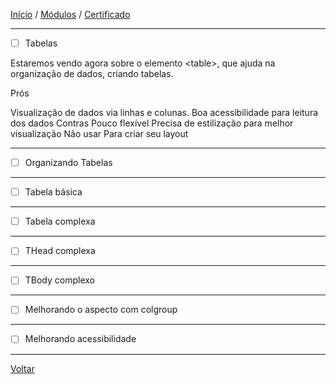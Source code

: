[Início](https://github.com/Thalyalm/rocketseat-trilha-fundamentar) /
[Módulos](https://github.com/Thalyalm/rocketseat-trilha-fundamentar/tree/main/modulos) /
[Certificado](https://github.com/Thalyalm/rocketseat-trilha-fundamentar/tree/main/certificado)

---

- [ ] Tabelas

Estaremos vendo agora sobre o elemento &lt;table&gt;, que ajuda na organização de dados, criando tabelas.

Prós

Visualização de dados via linhas e colunas.
Boa acessibilidade para leitura dos dados Contras
Pouco flexível
Precisa de estilização para melhor visualização Não usar
Para criar seu layout

---

- [ ] Organizando Tabelas

---

- [ ] Tabela básica

---

- [ ] Tabela complexa

---

- [ ] THead complexa

---

- [ ] TBody complexo

---

- [ ] Melhorando o aspecto com colgroup

---

- [ ] Melhorando acessibilidade

---

[Voltar](https://github.com/Thalyalm/rocketseat-trilha-fundamentar/tree/main/modulos/guia-estelar-de-html)
